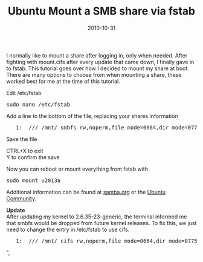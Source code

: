 ﻿---
layout: post
title: Ubuntu Mount a SMB share via fstab
date: 2010-10-31
categories: None
---

I normally like to mount a share after logging in, only when needed. After fighting with mount.cifs after every update that came down, I finally gave in to fstab. This tutorial goes over how I decided to mount my share at boot. There are many options to choose from when mounting a share, these worked best for me at the time of this tutorial.   

Edit /etc/fstab  

<pre class="csharpcode">sudo nano /etc/fstab</pre>  
Add a line to the bottom of the file, replacing your shares information  
<div class="csharpcode"><pre><span class="lnum">   1:  </span>//<serverhostname>/<sharename> /mnt/<foldername> smbfs rw,noperm,file_mode=0664,dir_mode=0775,username=<username>,password=<password>    0    0</password></username></foldername></sharename></serverhostname></pre></div>  
Save the file   

CTRL+X to exit   
Y to confirm the save   

Now you can reboot or mount everything from fstab with   

  <pre class="csharpcode">sudo mount u2013a</pre>  

Additional information can be found at <a href="http://samba.org/" target="_blank">samba.org</a> or the <a href="http://www.ubuntu.com/support/community" target="_blank">Ubuntu Community</a>.   

**Update**   
After updating my kernel to 2.6.35-23-generic, the terminal informed me that smbfs would be dropped from future kernel releases. To fix this, we just need to change the entry in /etc/fstab to use cifs.  

<div class="csharpcode"><pre><span class="lnum">   1:  </span>//<serverhostname>/<sharename> /mnt/<foldername> cifs rw,noperm,file_mode=0664,dir_mode=0775,username=<username>,password=<password>    0    0</password></username></foldername></sharename></serverhostname></pre></div>",

